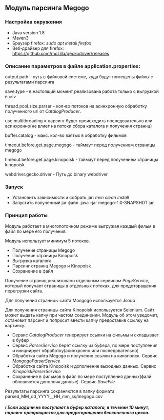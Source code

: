 ## Модуль парсинга Megogo

### Настройка окружения

* Java version 1.8
* Maven3
* Браузер firefox: _sudo apt install firefox_
* Веб-драйвер для firefox: https://github.com/mozilla/geckodriver/releases

### Описание параметров в файле application.properties:

output.path - путь в файловой системе, куда будут помещены файлы с результатами парсинга

save.type - в настоящий момент реализована работа только с выгрузкой в csv

thread.pool.size.parser - кол-во потоков на асинхронную обработку полученного url от _CatalogProducer_.

use.multithreading = парсинг будет происходить последовательно или асинхронно(не влиет на потоки сбора каталога и получения страниц)

buffer.catalog - макс. кол-во взятых в обработку фильмов

timeout.before.get.page.megogo - таймаут перед получением страницы megogo

timeout.before.get.page.kinopoisk - таймаут перед получением страницы kinopoisk

webdriver.gecko.driver - Путь до binary webdriver

### Запуск
* Установить зависимости и собрать jar: _mvn clean install_
* Запустить полученный jar файл: java -jar megogo-1.0-SNAPSHOT.jar

### Принцип работы
Модуль работает в многопоточном режиме выгружая каждый фильм в файл по мере его получения. 

Модуль использует минимум 5 потоков.
* Получение страницы Megogo
* Получение страницы Kinopoisk
* Выгрузка каталога
* Парсинг страниц Megogo и Kinopoisk
* Сохранение в файл 

Получение страниц реализовано отдельным сервисом _PageService_, который получает страницы в отдельных потоках, для предотвращения перегрузки сайта.

Для получения страницы сайта Mongogo используется Jsoup

Для получения страницы сайта Kinopoisk используется Selenium. Сайт может выдать капчу при частом соединении. Модуль об этом уведомит, остановит парсинг и попросит ввести капчу предоставив ссылку на картинку.   

* Сервис _CatalogProducer_ генерирует ссылки на фильмы и складывает в буфер
* Сервис _ParserService_ берёт ссылку из буфера, по мере поступления и инициирует обработку(асинхронно или последовательно)
* Обработка сайта Megogo и получение ссылки на кинопоиск. Сервис _MongogoParserService_
* Обработка сайта Kinopoisk и дополнение выходных данных. Сервис _KinopoiskParserService_
* Сохранение в фильмов в файл по мере поступления данных(фалй обновляется дополняя данные). Сервис _SaveFile_

Результаты парсинга сохраняются в папку формата  parsed_MM_dd_YYYY__HH_mm_ss/megogo.csv

##### ! Если задачи не поступают в буфер каталога, в течении 10 минут, парсинг прекращается для предотвращения бесконечного цикла.


